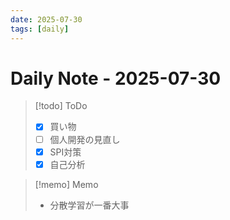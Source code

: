 ```yaml
---
date: 2025-07-30
tags: [daily]
---
```


# Daily Note - 2025-07-30

> [!todo] ToDo
> - [x] 買い物
> - [ ] 個人開発の見直し
> - [x] SPI対策
> - [x] 自己分析

> [!memo] Memo
> - 分散学習が一番大事